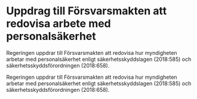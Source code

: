 # Uppdrag till Försvarsmakten att redovisa arbete med personalsäkerhet

Regeringen uppdrar till Försvarsmakten att redovisa hur myndigheten arbetar med personalsäkerhet enligt säkerhetsskyddslagen (2018:585) och säkerhetsskyddsförordningen (2018:658).

Regeringen uppdrar till Försvarsmakten att redovisa hur myndigheten arbetar med personalsäkerhet enligt säkerhetsskyddslagen (2018:585) och säkerhetsskyddsförordningen (2018:658).
